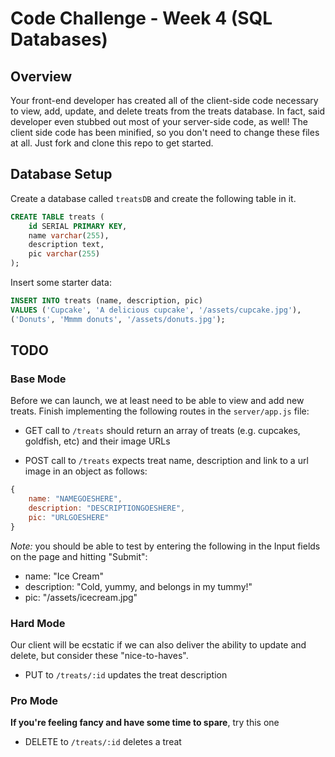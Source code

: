 # Code Challenge - Week 4 (SQL Databases)

## Overview

Your front-end developer has created all of the client-side code
necessary to view, add, update, and delete treats from the treats
database. In fact, said developer even stubbed out most of your server-side code, as well! The client side code has been minified, so you don't need to change these files at all. Just fork and clone this repo to get started.

## Database Setup

Create a database called `treatsDB` and create the following table in it.

```SQL
CREATE TABLE treats (
	id SERIAL PRIMARY KEY,
	name varchar(255),
	description text,
	pic varchar(255)
);
```
Insert some starter data:

```SQL
INSERT INTO treats (name, description, pic)
VALUES ('Cupcake', 'A delicious cupcake', '/assets/cupcake.jpg'),
('Donuts', 'Mmmm donuts', '/assets/donuts.jpg');
```

## TODO

### Base Mode
Before we can launch, we at least need to be able to view and add new treats. Finish implementing the following routes in the `server/app.js` file:

* GET call to `/treats` should return an array of treats (e.g. cupcakes, goldfish, etc) and their image URLs

* POST  call to `/treats` expects treat name, description and link to a url image in an object as follows:

```javascript
{
	name: "NAMEGOESHERE",
	description: "DESCRIPTIONGOESHERE",
	pic: "URLGOESHERE"
}
```

*Note:* you should be able to test by entering the following in the Input fields on the page and hitting "Submit":

- name: "Ice Cream"
- description: "Cold, yummy, and  belongs in my tummy!"
- pic: "/assets/icecream.jpg"

### Hard Mode
Our client will be ecstatic if we can also deliver the ability to update and delete, but consider these "nice-to-haves".

* PUT to `/treats/:id` updates the treat description

### Pro Mode
**If you're feeling fancy and have some time to spare**, try this one

* DELETE to `/treats/:id` deletes a treat
